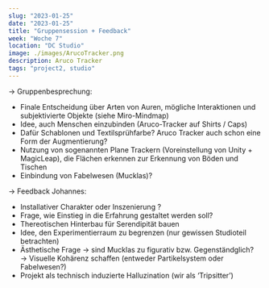 ```yaml
---
slug: "2023-01-25"
date: "2023-01-25"
title: "Gruppensession + Feedback"
week: "Woche 7"
location: "DC Studio"
image: ./images/ArucoTracker.png
description: Aruco Tracker
tags: "project2, studio"
---
```

→ Gruppenbesprechung:
- Finale Entscheidung über Arten von Auren, mögliche Interaktionen und subjektivierte Objekte (siehe Miro-Mindmap)
- Idee, auch Menschen einzubinden (Aruco-Tracker auf Shirts / Caps)
- Dafür Schablonen und Textilsprühfarbe? Aruco Tracker auch schon eine Form der Augmentierung?
- Nutzung von sogenannten Plane Trackern (Voreinstellung von Unity + MagicLeap), die Flächen erkennen zur Erkennung von Böden und Tischen
- Einbindung von Fabelwesen (Mucklas)?

→ Feedback Johannes:
- Installativer Charakter oder Inszenierung ?
- Frage, wie Einstieg in die Erfahrung gestaltet werden soll? 
- Thereotischen Hinterbau für Serendipität bauen
- Idee, den Experimentierraum zu begrenzen (nur gewissen Studioteil betrachten)
- Ästhetische Frage → sind Mucklas zu figurativ bzw. Gegenständglich? → Visuelle Kohärenz schaffen (entweder Partikelsystem oder Fabelwesen?)
- Projekt als technisch induzierte Halluzination (wir als ‘Tripsitter’)